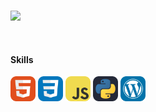 <html>
<head>
<meta charset="utf-8">
</head>
<body>
<br>
  
 <img src="https://readme-typing-svg.demolab.com/?lines=Hi%20My%20name%20is%20AmirReza%20Delir;Software%20Engineer;An%20experienced%20developer;&width=460&height=50&color=f75c7e&vCenter=true&pause=1000&size=25" /></a>

<br>
<div dir="ltr">
<h4>Skills</h4>
<a href="https://html.com/" target="_blank"><img src="https://raw.githubusercontent.com/tandpfun/skill-icons/59059d9d1a2c092696dc66e00931cc1181a4ce1f/icons/HTML.svg" width="40" height="40" alt="HTML5" /></a>
<a href="https://www.w3.org/TR/CSS/#css" target="_blank"><img src="https://raw.githubusercontent.com/tandpfun/skill-icons/59059d9d1a2c092696dc66e00931cc1181a4ce1f/icons/CSS.svg" width="40" height="40" alt="CSS3" /></a>
<a href="https://www.javascript.com" target="_blank"><img src="https://raw.githubusercontent.com/tandpfun/skill-icons/59059d9d1a2c092696dc66e00931cc1181a4ce1f/icons/JavaScript.svg" width="40" height="40" alt="Javascript" /></a>
<a href="https://www.python.org" target="_blank"><img src="https://raw.githubusercontent.com/tandpfun/skill-icons/59059d9d1a2c092696dc66e00931cc1181a4ce1f/icons/Python-Dark.svg" width="40" height="40" alt="python" /></a>
<a href="https://wordpress.org/" target="_blank"><img src="https://raw.githubusercontent.com/tandpfun/skill-icons/59059d9d1a2c092696dc66e00931cc1181a4ce1f/icons/Wordpress.svg" width="40" height="40" alt="Wordpress" /></a>
<br>
</div>
</body>
</html>

